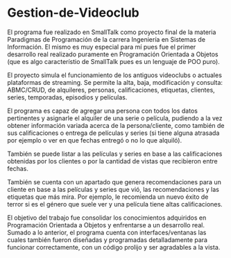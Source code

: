 # Gestion-de-Videoclub

El programa fue realizado en SmallTalk como proyecto final de la materia Paradigmas de Programación de la carrera Ingeniería en Sistemas de Información. El mismo es muy especial para mí pues fue el primer desarrollo real realizado puramente en Programación Orientada a Objetos (que es algo característio de SmallTalk pues es un lenguaje de POO puro).

El proyecto simula el funcionamiento de los antiguos videoclubs o actuales plataformas de streaming. Se permite la alta, baja, modificación y consulta: ABMC/CRUD, de alquileres, personas, calificaciones, etiquetas, clientes, series, temporadas, episodios y películas.

El programa es capaz de agregar una persona con todos los datos pertinentes y asignarle el alquiler de una serie o película, pudiendo a la vez obtener información variada acerca de la persona/cliente, como también de sus calificaciones o entrega de películas y series (si tiene alguna atrasada por ejemplo o ver en que fechas entregó o no lo que alquiló).

También se puede listar a las películas y series en base a las calificaciones obtenidas por los clientes o por la cantidad de vistas que recibieron entre fechas.

También se cuenta con un apartado que genera recomendaciones para un cliente en base a las películas y series que vió, las recomendaciones y las etiquetas que más mira. Por ejemplo, le recomienda un nuevo éxito de terror si es el género que suele ver y una película tiene altas calificaciones.

El objetivo del trabajo fue consolidar los conocimientos adquiridos en Programación Orientada a Objetos y enfrentarse a un desarrollo real. Sumado a lo anterior, el programa cuenta con interfaces/ventanas las cuales también fueron diseñadas y programadas detalladamente para funcionar correctamente, con un código prolijo y ser agradables a la vista.
